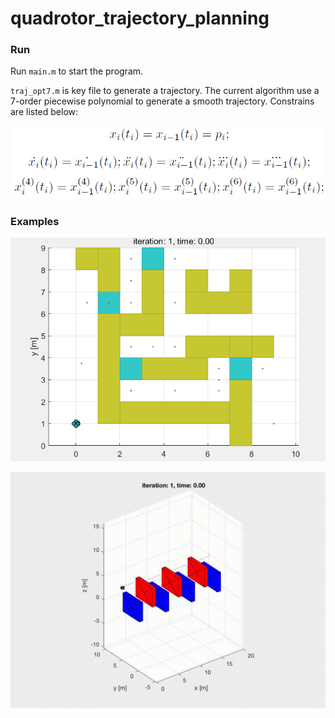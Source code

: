 # quadrotor_trajectory_planning

### Run

Run `main.m` to start the program.

`traj_opt7.m` is key file to generate a trajectory. The current algorithm use a 7-order piecewise polynomial to generate a smooth trajectory. Constrains are listed below:

<img src="imgs/formula.png" alt="image" style="zoom:67%;" />

### Examples

![image](imgs/maze.gif)

![image](imgs/p1p3_map3_snap.gif)